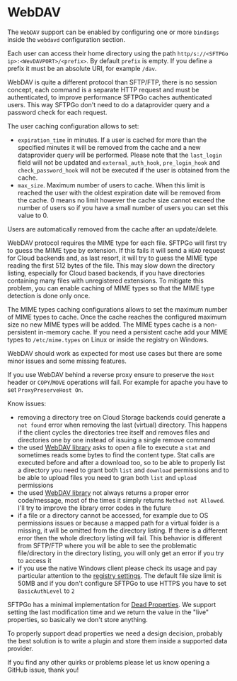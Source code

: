 # WebDAV

The `WebDAV` support can be enabled by configuring one or more `bindings` inside the `webdavd` configuration section.

Each user can access their home directory using the path `http/s://<SFTPGo ip>:<WevDAVPORT>/<prefix>`. By default `prefix` is empty. If you define a prefix it must be an absolute URI, for example `/dav`.

WebDAV is quite a different protocol than SFTP/FTP, there is no session concept, each command is a separate HTTP request and must be authenticated, to improve performance SFTPGo caches authenticated users. This way SFTPGo don't need to do a dataprovider query and a password check for each request.

The user caching configuration allows to set:

- `expiration_time` in minutes. If a user is cached for more than the specified minutes it will be removed from the cache and a new dataprovider query will be performed. Please note that the `last_login` field will not be updated and `external_auth_hook`, `pre_login_hook` and `check_password_hook` will not be executed if the user is obtained from the cache.
- `max_size`. Maximum number of users to cache. When this limit is reached the user with the oldest expiration date will be removed from the cache. 0 means no limit however the cache size cannot exceed the number of users so if you have a small number of users you can set this value to 0.

Users are automatically removed from the cache after an update/delete.

WebDAV protocol requires the MIME type for each file. SFTPGo will first try to guess the MIME type by extension. If this fails it will send a `HEAD` request for Cloud backends and, as last resort, it will try to guess the MIME type reading the first 512 bytes of the file. This may slow down the directory listing, especially for Cloud based backends, if you have directories containing many files with unregistered extensions. To mitigate this problem, you can enable caching of MIME types so that the MIME type detection is done only once.

The MIME types caching configurations allows to set the maximum number of MIME types to cache. Once the cache reaches the configured maximum size no new MIME types will be added. The MIME types cache  is a non-persistent in-memory cache. If you need a persistent cache add your MIME types to `/etc/mime.types` on Linux or inside the registry on Windows.

WebDAV should work as expected for most use cases but there are some minor issues and some missing features.

If you use WebDAV behind a reverse proxy ensure to preserve the `Host` header or `COPY`/`MOVE` operations will fail. For example for apache you have to set `ProxyPreserveHost On`.

Know issues:

- removing a directory tree on Cloud Storage backends could generate a `not found` error when removing the last (virtual) directory. This happens if the client cycles the directories tree itself and removes files and directories one by one instead of issuing a single remove command
- the used [WebDAV library](https://pkg.go.dev/golang.org/x/net/webdav?tab=doc) asks to open a file to execute a `stat` and sometimes reads some bytes to find the content type. Stat calls are executed before and after a download too, so to be able to properly list a directory you need to grant both `list` and `download` permissions and to be able to upload files you need to gran both `list` and `upload` permissions
- the used [WebDAV library](https://pkg.go.dev/golang.org/x/net/webdav?tab=doc) not always returns a proper error code/message, most of the times it simply returns `Method not Allowed`. I'll try to improve the library error codes in the future
- if a file or a directory cannot be accessed, for example due to OS permissions issues or because a mapped path for a virtual folder is a missing, it will be omitted from the directory listing. If there is a different error then the whole directory listing will fail. This behavior is different from SFTP/FTP where you will be able to see the problematic file/directory in the directory listing, you will only get an error if you try to access it
- if you use the native Windows client please check its usage and pay particular attention to the [registry settings](https://docs.microsoft.com/en-us/iis/publish/using-webdav/using-the-webdav-redirector#webdav-redirector-registry-settings). The default file size limit is 50MB and if you don't configure SFTPGo to use HTTPS you have to set `BasicAuthLevel` to `2`

SFTPGo has a minimal implementation for [Dead Properties](https://tools.ietf.org/html/rfc4918#section-3). We support setting the last modification time and we return the value in the "live" properties, so basically we don't store anything.

To properly support dead properties we need a design decision, probably the best solution is to write a plugin and store them inside a supported data provider.

If you find any other quirks or problems please let us know opening a GitHub issue, thank you!
